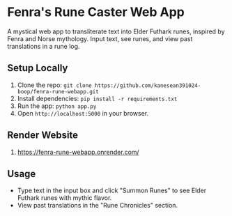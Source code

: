 # Fenra's Rune Caster Web App

A mystical web app to transliterate text into Elder Futhark runes, inspired by Fenra and Norse mythology. Input text, see runes, and view past translations in a rune log.

## Setup Locally
1. Clone the repo: `git clone https://github.com/kanesean391024-boop/fenra-rune-webapp.git`
2. Install dependencies: `pip install -r requirements.txt`
3. Run the app: `python app.py`
4. Open `http://localhost:5000` in your browser.

## Render Website
1. https://fenra-rune-webapp.onrender.com/

## Usage
- Type text in the input box and click "Summon Runes" to see Elder Futhark runes with mythic flavor.
- View past translations in the "Rune Chronicles" section.
